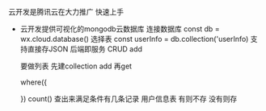 云开发是腾讯云在大力推广
快速上手

- 云开发提供可视化的mongodb云数据库
    连接数据库
    const db = wx.cloud.database()
    选择表
    const userInfo = db.collection('userInfo)
    支持直接存JSON
    后端即服务 CRUD
    add 

    要做列表  先建collection add 再get

    where({
        
    })
    count() 查出来满足条件有几条记录
    用户信息表  有则不存  没有则存

